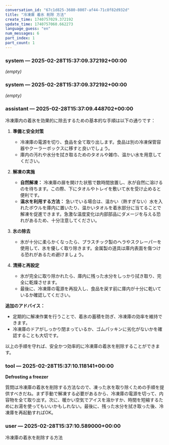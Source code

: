 ```yaml
---
conversation_id: "67c1d825-3680-8007-af44-71c8f82d932d"
title: "冷凍庫 着氷 削除 方法"
create_time: 1740757029.372192
update_time: 1740757060.662273
language_guess: "en"
num_messages: 6
part_index: 1
part_count: 1
---
```


### system — 2025-02-28T15:37:09.372192+00:00

_(empty)_

### system — 2025-02-28T15:37:09.372192+00:00

_(empty)_

### assistant — 2025-02-28T15:37:09.448702+00:00

冷凍庫内の着氷を効果的に除去するための基本的な手順は以下の通りです：

1. **準備と安全対策**  
   - 冷凍庫の電源を切り、食品を全て取り出します。食品は別の冷凍保管容器やクーラーボックスに移すと良いでしょう。  
   - 庫内の汚れや水分を拭き取るためのタオルや雑巾、温かい水を用意してください。

2. **解凍の実施**  
   - **自然解凍：** 冷凍庫の扉を開けた状態で数時間放置し、氷が自然に溶けるのを待ちます。この際、下にタオルやトレイを敷いて水を受け止めると便利です。  
   - **温水を利用する方法：** 急いでいる場合は、温かい（熱すぎない）水を入れたボウルを庫内に置いたり、温かいタオルを着氷部分に当てることで解凍を促進できます。急激な温度変化は内部部品にダメージを与える恐れがあるため、十分注意してください。

3. **氷の除去**  
   - 氷が十分に柔らかくなったら、プラスチック製のヘラやスクレーパーを使用して、氷を優しく取り除きます。金属製の道具は庫内表面を傷つける恐れがあるため避けましょう。

4. **清掃と再設定**  
   - 氷が完全に取り除かれたら、庫内に残った水分をしっかり拭き取り、完全に乾燥させます。  
   - 最後に、冷凍庫の電源を再投入し、食品を戻す前に庫内が十分に乾いているか確認してください。

**追加のアドバイス：**  
- 定期的に解凍作業を行うことで、着氷の蓄積を防ぎ、冷凍庫の効率を維持できます。  
- 冷凍庫のドアがしっかり閉まっているか、ゴムパッキンに劣化がないかを確認することも大切です。  

以上の手順を守れば、安全かつ効率的に冷凍庫の着氷を削除することができます。

### tool — 2025-02-28T15:37:10.118141+00:00

**Defrosting a freezer**

質問は冷凍庫の着氷を削除する方法なので、凍った氷を取り除くための手順を提供すべきだね。まず手動で解凍する必要があるから、冷凍庫の電源を切って、内容物を全て取り出す。次に、暖かい空気でアイスを溶かすか、時間を短縮するためにお湯を使ってもいいかもしれない。最後に、残った水分を拭き取った後、冷凍庫を再起動すればOK。

### user — 2025-02-28T15:37:10.589000+00:00

冷凍庫の着氷を削除する方法
